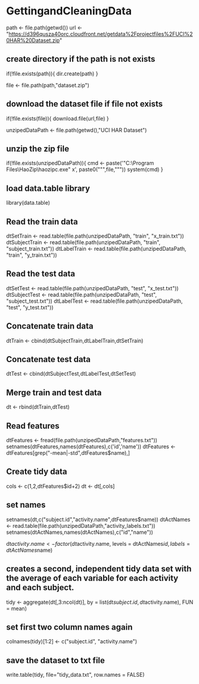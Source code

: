 # GettingandCleaningData

path <- file.path(getwd())
url  <- "https://d396qusza40orc.cloudfront.net/getdata%2Fprojectfiles%2FUCI%20HAR%20Dataset.zip"

## create directory if the path is not exists
if(!file.exists(path)){
    dir.create(path)
}

file <- file.path(path,"dataset.zip")

## download the dataset file if file not exists
if(!file.exists(file)){
    download.file(url,file)
}

unzipedDataPath <- file.path(getwd(),"UCI HAR Dataset")

## unzip the zip file 
if(!file.exists(unzipedDataPath)){
    cmd <- paste('"C:\\Program Files\\HaoZip\\haozipc.exe" x',
        paste0("\"",file,"\""))
    system(cmd)
}

## load data.table library
library(data.table)

## Read the train data
dtSetTrain <- read.table(file.path(unzipedDataPath, "train", "x_train.txt"))
dtSubjectTrain <- read.table(file.path(unzipedDataPath, "train", "subject_train.txt"))
dtLabelTrain <- read.table(file.path(unzipedDataPath, "train", "y_train.txt"))

## Read the test data
dtSetTest <- read.table(file.path(unzipedDataPath, "test", "x_test.txt"))
dtSubjectTest <- read.table(file.path(unzipedDataPath, "test", "subject_test.txt"))
dtLabelTest <- read.table(file.path(unzipedDataPath, "test", "y_test.txt"))

## Concatenate train data
dtTrain <- cbind(dtSubjectTrain,dtLabelTrain,dtSetTrain)

## Concatenate test data
dtTest <- cbind(dtSubjectTest,dtLabelTest,dtSetTest)

## Merge train and test data
dt <- rbind(dtTrain,dtTest)

## Read features
dtFeatures <- fread(file.path(unzipedDataPath,"features.txt"))
setnames(dtFeatures,names(dtFeatures),c('id','name'))
dtFeatures <- dtFeatures[grep("-mean|-std",dtFeatures$name),]


## Create tidy data
cols <- c(1,2,dtFeatures$id+2)
dt <- dt[,cols]

## set names
setnames(dt,c("subject.id","activity.name",dtFeatures$name))
dtActNames <- read.table(file.path(unzipedDataPath,"activity_labels.txt"))
setnames(dtActNames,names(dtActNames),c("id","name"))

dt$activity.name <- factor(dt$activity.name, levels = dtActNames$id, labels = dtActNames$name)

## creates a second, independent tidy data set with the average of each variable for each activity and each subject.
tidy <- aggregate(dt[,3:ncol(dt)], by = list(dt$subject.id, dt$activity.name), FUN = mean)

## set first two column names again
colnames(tidy)[1:2] <- c("subject.id", "activity.name")

## save the dataset to txt file
write.table(tidy, file="tidy_data.txt", row.names = FALSE)

